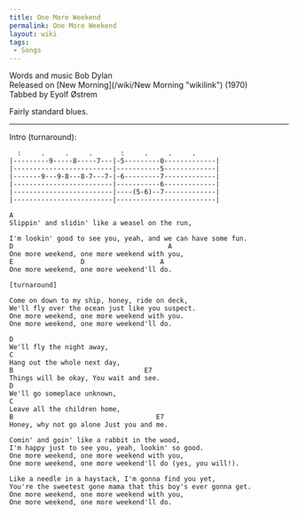 ```yaml
---
title: One More Weekend
permalink: One More Weekend
layout: wiki
tags:
 - Songs
---
```


Words and music Bob Dylan  
Released on [New Morning](/wiki/New Morning "wikilink") (1970)  
Tabbed by Eyolf Østrem

Fairly standard blues.

* * * * *

Intro (turnaround):

      :     .     .     .       :     .     .     .
    |---------9-----8-----7---|-5---------0-------------|
    |-------------------------|-----------5-------------|
    |-------9---9-8---8-7---7-|-6---------7-------------|
    |-------------------------|-----------6-------------|
    |-------------------------|----(5-6)--7-------------|
    |-------------------------|-------------------------|

    A
    Slippin' and slidin' like a weasel on the run,

    I'm lookin' good to see you, yeah, and we can have some fun.
    D                                       A
    One more weekend, one more weekend with you,
    E                 D                   A
    One more weekend, one more weekend'll do.

    [turnaround]

    Come on down to my ship, honey, ride on deck,
    We'll fly over the ocean just like you suspect.
    One more weekend, one more weekend with you.
    One more weekend, one more weekend'll do.

    D
    We'll fly the night away,
    C
    Hang out the whole next day,
    B                                 E7
    Things will be okay, You wait and see.
    D
    We'll go someplace unknown,
    C
    Leave all the children home,
    B                                    E7
    Honey, why not go alone Just you and me.

    Comin' and goin' like a rabbit in the wood,
    I'm happy just to see you, yeah, lookin' so good.
    One more weekend, one more weekend with you,
    One more weekend, one more weekend'll do (yes, you will!).

    Like a needle in a haystack, I'm gonna find you yet,
    You're the sweetest gone mama that this boy's ever gonna get.
    One more weekend, one more weekend with you,
    One more weekend, one more weekend'll do.
